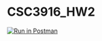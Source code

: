 # CSC3916_HW2
[![Run in Postman](https://run.pstmn.io/button.svg)](https://app.getpostman.com/run-collection/04bdbf8452bdfea3837e)
